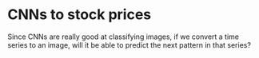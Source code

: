 # CNNs to stock prices
Since CNNs are really good at classifying images, if we convert a time series to an image, will it be able to predict the next pattern in that series?
